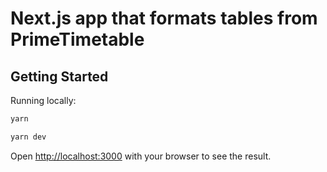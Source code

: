 # Next.js app that formats tables from PrimeTimetable

## Getting Started

Running locally:

```bash
yarn

yarn dev
```

Open [http://localhost:3000](http://localhost:3000) with your browser to see the result.
